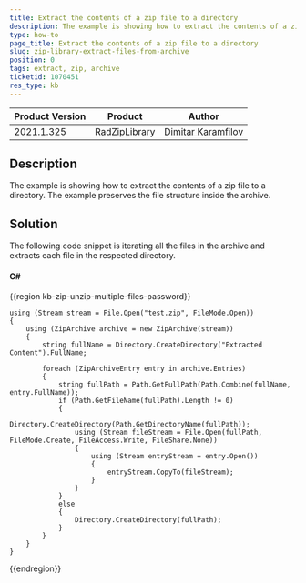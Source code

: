 ```yaml
---
title: Extract the contents of a zip file to a directory
description: The example is showing how to extract the contents of a zip file to a directory.
type: how-to
page_title: Extract the contents of a zip file to a directory
slug: zip-library-extract-files-from-archive
position: 0
tags: extract, zip, archive
ticketid: 1070451
res_type: kb
---
```



|Product Version|Product|Author|
|----|----|----|
|2021.1.325|RadZipLibrary|[Dimitar Karamfilov](https://www.telerik.com/blogs/author/dimitar-karamfilov)|

## Description

The example is showing how to extract the contents of a zip file to a directory. The example preserves the file structure inside the archive. 

## Solution

The following code snippet is iterating all the files in the archive and extracts each file in the respected directory.

#### __C#__

{{region kb-zip-unzip-multiple-files-password}}

    using (Stream stream = File.Open("test.zip", FileMode.Open))
    {
        using (ZipArchive archive = new ZipArchive(stream))
        {
            string fullName = Directory.CreateDirectory("Extracted Content").FullName;
    
            foreach (ZipArchiveEntry entry in archive.Entries)
            {
                string fullPath = Path.GetFullPath(Path.Combine(fullName, entry.FullName));
                if (Path.GetFileName(fullPath).Length != 0)
                {
                    Directory.CreateDirectory(Path.GetDirectoryName(fullPath));
                    using (Stream fileStream = File.Open(fullPath, FileMode.Create, FileAccess.Write, FileShare.None))
                    {
                        using (Stream entryStream = entry.Open())
                        {
                            entryStream.CopyTo(fileStream);
                        }
                    }
                }
                else
                {
                    Directory.CreateDirectory(fullPath);
                }
            }
        }
    }

{{endregion}}